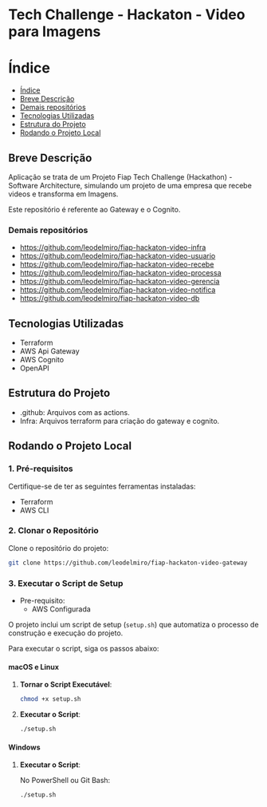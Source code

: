 # Tech Challenge - Hackaton - Video para Imagens

# Índice

* [Índice](#índice)
* [Breve Descrição](#Breve-Descrição)
* [Demais repositórios](#Demais-repositórios)
* [Tecnologias Utilizadas](#Tecnologias-Utilizadas)
* [Estrutura do Projeto](#Estrutura-do-Projeto)
* [Rodando o Projeto Local](#Rodando-o-Projeto-Local)

## Breve Descrição

Aplicação se trata de um Projeto Fiap Tech Challenge (Hackathon) - Software Architecture, simulando um projeto de uma
empresa que recebe videos e transforma em Imagens.

Este repositório é referente ao Gateway e o Cognito.

### Demais repositórios

- https://github.com/leodelmiro/fiap-hackaton-video-infra
- https://github.com/leodelmiro/fiap-hackaton-video-usuario
- https://github.com/leodelmiro/fiap-hackaton-video-recebe
- https://github.com/leodelmiro/fiap-hackaton-video-processa
- https://github.com/leodelmiro/fiap-hackaton-video-gerencia
- https://github.com/leodelmiro/fiap-hackaton-video-notifica
- https://github.com/leodelmiro/fiap-hackaton-video-db

## Tecnologias Utilizadas

- Terraform
- AWS Api Gateway
- AWS Cognito
- OpenAPI

## Estrutura do Projeto

- .github: Arquivos com as actions.
- Infra: Arquivos terraform para criação do gateway e cognito.

## Rodando o Projeto Local

### 1. Pré-requisitos

Certifique-se de ter as seguintes ferramentas instaladas:

- Terraform
- AWS CLI

### 2. Clonar o Repositório

Clone o repositório do projeto:

```sh
git clone https://github.com/leodelmiro/fiap-hackaton-video-gateway
```

### 3. Executar o Script de Setup

- Pre-requisito:
    - AWS Configurada

O projeto inclui um script de setup (`setup.sh`) que automatiza o processo de construção e execução do projeto. 

Para executar o script, siga os passos abaixo:

#### macOS e Linux

1. **Tornar o Script Executável**:

    ```sh
    chmod +x setup.sh
    ```

2. **Executar o Script**:

    ```sh
    ./setup.sh
    ```

#### Windows

1. **Executar o Script**:

   No PowerShell ou Git Bash:

    ```sh
    ./setup.sh
    ```
